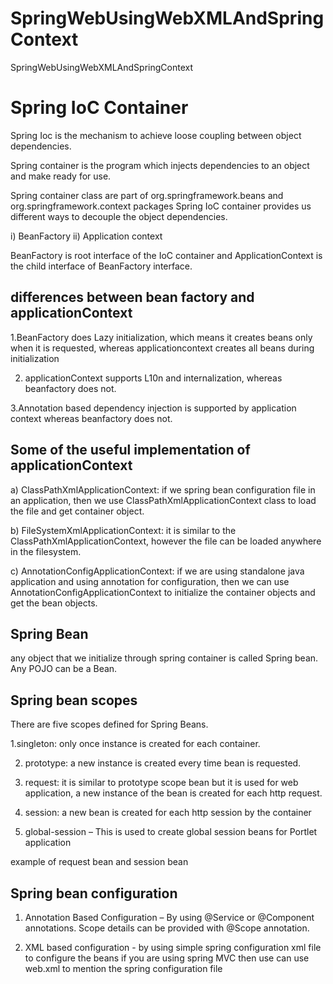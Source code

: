 # SpringWebUsingWebXMLAndSpringContext
SpringWebUsingWebXMLAndSpringContext


Spring IoC Container
====================
Spring Ioc is the mechanism to achieve loose coupling between object dependencies.

Spring container is the program which injects dependencies to an object and make ready for use.

Spring container class are part of org.springframework.beans and org.springframework.context packages
Spring IoC container provides us different ways to decouple the object dependencies.

i) BeanFactory
ii) Application context

BeanFactory is root interface of the IoC container and ApplicationContext is the child interface of BeanFactory interface.

differences between bean factory and applicationContext
---------------------------------------------------------
1.BeanFactory does Lazy initialization, which means it creates beans only when it is requested, whereas applicationcontext
creates all beans during initialization

2. applicationContext supports L10n and internalization, whereas beanfactory does not.

3.Annotation based dependency injection is supported by application context whereas beanfactory does not.


Some of the useful implementation of applicationContext
------------------------------------------------------
a) ClassPathXmlApplicationContext: if we spring bean configuration file in an application, 
then we use ClassPathXmlApplicationContext class to load the file and get container object.

b) FileSystemXmlApplicationContext: it is similar to the ClassPathXmlApplicationContext, however
the file can be loaded anywhere in the filesystem.

c) AnnotationConfigApplicationContext: if we are using standalone java application and using annotation for configuration,
then we can use AnnotationConfigApplicationContext to initialize the container objects and get the bean objects.

Spring Bean
-----------
any object that we initialize through spring container is called Spring bean.
Any POJO can be a Bean.

Spring bean scopes
--------------------
There are five scopes defined for Spring Beans.


1.singleton:
	only once instance is created for each container.
	
2. prototype:
	a new instance is created every time bean is requested.

3. request:
	it is similar to prototype scope bean  but it is used for web application, a new instance of the bean is created
	for each http request.

4. session: 
	a new bean is created for each http session by the container

5. global-session – This is used to create global session beans for Portlet application	


<TODO>
example of request bean and session bean

Spring bean configuration
--------------------------
1. Annotation Based Configuration – By using @Service or @Component annotations. 
   Scope details can be provided with @Scope annotation.
   
2. XML based configuration - by using simple spring configuration xml file to configure the beans
   if you are using spring MVC  then use can use web.xml to mention the spring configuration file

   
	
